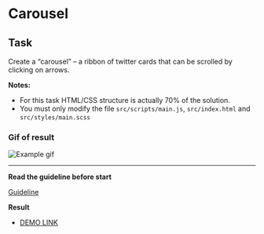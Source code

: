 # Carousel

## Task

Create a “carousel” – a ribbon of twitter cards that can be scrolled by clicking on arrows.

**Notes:**

- For this task HTML/CSS structure is actually 70% of the solution.
- You must only modify the file `src/scripts/main.js`, `src/index.html` and `src/styles/main.scss`

### Gif of result
![Example gif](./example/example.gif)

---
**Read the guideline before start**

[Guideline](https://github.com/mate-academy/js_task-DOM-guideline)

**Result**

- [DEMO LINK](https://xandr1.github.io/js_task-carousel-DOM/)
